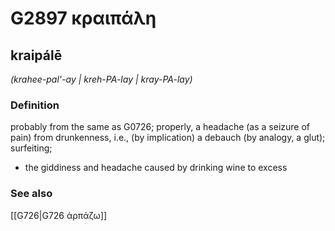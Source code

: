# G2897 κραιπάλη

## kraipálē

_(krahee-pal'-ay | kreh-PA-lay | kray-PA-lay)_

### Definition

probably from the same as G0726; properly, a headache (as a seizure of pain) from drunkenness, i.e., (by implication) a debauch (by analogy, a glut); surfeiting; 

- the giddiness and headache caused by drinking wine to excess

### See also

[[G726|G726 ἁρπάζω]]
